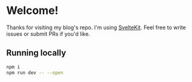 # Welcome!

Thanks for visiting my blog's repo. I'm using [SvelteKit](https://kit.svelte.dev/). Feel free to write issues or submit PRs if you'd like.

## Running locally

```bash
npm i
npm run dev -- --open
```
